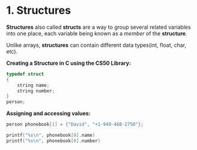 # 1. Structures

**Structures** also called **structs** are a way to group several related variables into one place, each variable being known as a _member_ of the **structure**.

Unlike arrays, **structures** can contain different data types(int, float, char, etc).

**Creating a Structure in C using the CS50 Library:**

```c
typedef struct
{
    string name;
    string number;
}
person;
```

**Assigning and accessing values:**

```c
person phonebook[1] = {"David", "+1-949-468-2750"};

printf("%s\n", phonebook[0].name)
printf("%s\n", phonebook[0].number)
```
